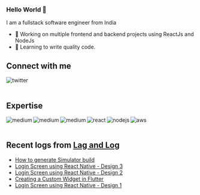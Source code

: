 ### Hello World 👋
I am a fullstack software engineer from India
- 🔭 Working on multiple frontend and backend projects using ReactJs and NodeJs
- 🌱 Learning to write quality code.


## Connect with me

[<img align="left" alt="twitter" src="https://img.shields.io/badge/twitter-%231DA1F2.svg?&style=for-the-badge&logo=twitter&logoColor=white" />](https://twitter.com/sasiKdharan)
<br>
<br>
## Expertise

<img align="left" alt="medium" src="https://img.shields.io/badge/html-%23316192.svg?&style=for-the-badge&logo=html&logoColor=white" />
<img align="left" alt="medium" src="https://img.shields.io/badge/css-%23316192.svg?&style=for-the-badge&logo=css&logoColor=white" />
<img align="left" alt="medium" src="https://img.shields.io/badge/javascript-%23316192.svg?&style=for-the-badge&logo=javascript&logoColor=yellow" />
<img align="left" alt="react" src="https://img.shields.io/badge/react%20-%2320232a.svg?&style=for-the-badge&logo=react&logoColor=%2361DAFB" />
<img align="left" alt="nodejs" src="https://img.shields.io/badge/node.js%20-%2343853D.svg?&style=for-the-badge&logo=node.js&logoColor=white" />
<img align="left" alt="aws" src="https://img.shields.io/badge/Amazon%20AWS-%23232F3E?logo=amazon-aws&logoColor=white&style=for-the-badge" />

<br>
<br>

## Recent logs from [Lag and Log](https://lagandlog.com)

<!-- BLOG-POST-LIST:START -->
- [How to generate Simulator build](https://lagandlog.com/logs/how-to-generate-simulator-build)
- [Login Screen using React Native - Design 3](https://lagandlog.com/logs/login-screen-using-react-native-design-3)
- [Login Screen using React Native - Design 2](https://lagandlog.com/logs/login-screen-using-react-native-design-2)
- [Creating a Custom Widget in Flutter](https://lagandlog.com/logs/creating-a-custom-widget-in-flutter)
- [Login Screen using React Native - Design 1](https://lagandlog.com/logs/login-screen-using-react-native-design-1)
<!-- BLOG-POST-LIST:END -->
